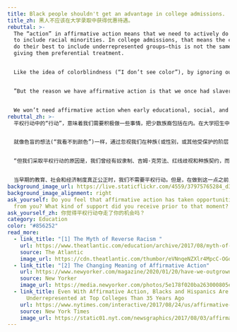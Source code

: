 ```yaml
---
title: Black people shouldn't get an advantage in college admissions.
title_zh: 黑人不应该在大学录取中获得优惠待遇。
rebuttal: >-
  The “action” in affirmative action means that we need to actively do something
  to include racial minorities. In college admissions, that means the colleges
  do their best to include underrepresented groups—this is not the same as
  giving them preferential treatment.


  Like the idea of colorblindness (“I don’t see color”), by ignoring our differences in race (or gender, or other protected classes), we are not really equalizing the playing field. It’s possible to treat people equally but still unfairly, because people of color start from much further behind. In any case, data shows that "White students still make up almost three-quarters of all private external scholarship recipients...White students are more likely than black, Latino, and Asian students to receive scholarships." \[1]


  ”But the reason we have affirmative action is that we once had slavery and Jim Crow and redlining and racial covenants, and that we once had all-white police forces and all-white union locals and all-white college campuses and all-white law firms. To paraphrase George Shultz, Nixon’s Secretary of Labor: for hundreds of years, the United States had a racial quota. It was zero. Affirmative action is an attempt to redress an injustice done to black people.” \[2]


  We won’t need affirmative action when early educational, social, and economic systems are truly unbiased. But until we do, we need affirmative action in order to shrink the gap between minority and white students.
rebuttal_zh: >-
  平权行动中的“行动”，意味着我们需要积极做一些事情，把少数族裔包括在内。在大学招生中，这意味着大学会尽最大努力接纳代表性不足的群体-这与给予他们优惠待遇不同。


  就像色盲的想法(“我看不到颜色”)一样，通过忽视我们在种族(或性别，或其他受保护的阶层)上的差异，我们并没有真正实现公平竞争。对所有人一视同仁不见得是公平的，因为有色人种的起点更低。数据显示，“白人学生仍然占所有私立外部奖学金获得者的近四分之三……白人学生比黑人、拉丁裔和亚裔学生更有可能获得奖学金。”\[1]


  “但我们采取平权行动的原因是，我们曾经有奴隶制、吉姆·克劳法、红线歧视和种族契约，而且我们曾经拥有全白人的警察部队、全白人的本地工会、全白人的大学校园和全白人的律师事务所。用尼克松政府劳工部长乔治·舒尔茨（George Shultz）的话来说：几百年来，美国一直有种族配额。原本应该是零。平权行动是试图纠正对黑人的不公正行为。”\[2]


  当早期的教育、社会和经济制度真正公正时，我们不需要平权行动。但是，在做到这一点之前，我们需要采取平权行动来缩小少数民族和白人学生之间不公平的差距。
background_image_url: https://live.staticflickr.com/4559/37975765284_d3e76b9c64_b.jpg
background_image_alignment: right
ask_yourself: Do you feel that affirmative action has taken opportunities away
  from you? What kind of support did you receive prior to that moment?
ask_yourself_zh: 你觉得平权行动夺走了你的机会吗？
category: Education
color: "#856252"
read_more:
  - link_title: "[1] The Myth of Reverse Racism "
    url: https://www.theatlantic.com/education/archive/2017/08/myth-of-reverse-racism/535689/
    source: The Atlantic
    image_url: https://cdn.theatlantic.com/thumbor/eVNnqeNZXlr4MpcC-OGdzkh0kKo=/0x181:2200x1418/1440x810/media/img/mt/2017/08/RTRPOZ0/original.jpg
  - link_title: "[2] The Changing Meaning of Affirmative Action"
    url: https://www.newyorker.com/magazine/2020/01/20/have-we-outgrown-the-need-for-affirmative-action
    source: New Yorker
    image_url: https://media.newyorker.com/photos/5e178f020ba263000805e57c/master/w_2560%2Cc_limit/200120_r35357.jpg
  - link_title: Even With Affirmative Action, Blacks and Hispanics Are More
      Underrepresented at Top Colleges Than 35 Years Ago
    url: https://www.nytimes.com/interactive/2017/08/24/us/affirmative-action.html
    source: New York Times
    image_url: https://static01.nyt.com/newsgraphics/2017/08/03/affirmative-action-colleges/a40217844a0b4825f019c18d8ee74a68c15c10c8/affirmative-action-2-Artboard_3.png
---
```

